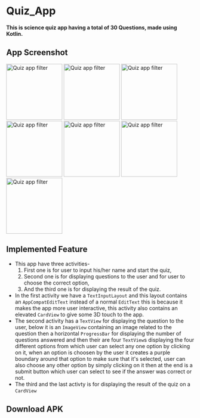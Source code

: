 # Quiz_App
**This is science quiz app having a total of 30 Questions, made using Kotlin.**  

## App Screenshot
<p float="left">
  <img src="https://i.postimg.cc/8Cp7trw6/Screenshot-2022-11-18-15-19-32-830-com-example-adi-quizapp.jpg" width="150" alt="Quiz app filter" >    
  <img src="https://i.postimg.cc/J4RG52xh/Screenshot-2022-11-18-15-34-33-385-com-example-adi-quizapp.jpg" width="150" alt="Quiz app filter" >
  <img src="https://i.postimg.cc/k4jhYZ8d/Screenshot-2022-11-18-15-34-40-744-com-example-adi-quizapp.jpg" width="150" alt="Quiz app filter" >
  <img src="https://i.postimg.cc/Zq5QP4BL/Screenshot-2022-11-18-15-34-54-254-com-example-adi-quizapp.jpg" width="150" alt="Quiz app filter" >
  <img src="https://i.postimg.cc/FsbC270Z/Screenshot-2022-11-18-15-35-10-850-com-example-adi-quizapp.jpg" width="150" alt="Quiz app filter" >
  <img src="https://i.postimg.cc/jSdcmvxx/Screenshot-2022-11-18-15-35-27-239-com-example-adi-quizapp.jpg" width="150" alt="Quiz app filter" >
  <img src="https://i.postimg.cc/bY9QPbFs/Screenshot-2022-11-18-15-36-47-680-com-example-adi-quizapp.jpg" width="150" alt="Quiz app filter" >
</p>

## Implemented Feature
  - This app have three activities-
      1. First one is for user to input his/her name and start the quiz,
      2. Second one is for displaying questions to the user and for user to choose the correct option,
      3. And the third one is for displaying the result of the quiz.
  - In the first activity we have a `TextInputLayout` and this layout contains an `AppCompatEditText` instead of a normal `EditText` this is because it makes the app more user interactive, this activity also contains an elevated `CardView` to give some 3D touch to the app.  
  - The second activity has a `TextView` for displaying the question to the user, below it is an `ImageView` containing an image related to the question then a horizontal `ProgressBar` for displaying the number of questions answered and then their are four `TextView`s displaying the four different options from which user can select any one option by clicking on it, when an option is choosen by the user it creates a purple boundary around that option to make sure that it's selected, user can also choose any other option by simply clicking on it then at the end is a submit button which user can select to see if the answer was correct or not.
  - The third and the last activty is for displaying the result of the quiz on a `CardView`
    
## Download APK
